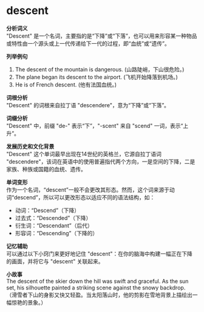 # descent

**分析词义**  
"Descent" 是一个名词，主要指的是“下降”或“下落”，也可以用来形容某一种物品或特性由一个源头或上一代传递给下一代的过程，即“血统”或“遗传”。

  

**列举例句**

  

1.  The descent of the mountain is dangerous. (山路陡峭，下山很危险。)
2.  The plane began its descent to the airport. (飞机开始降落到机场。)
3.  He is of French descent. (他有法国血统。)

  

**词根分析**  
"Descent" 的词根来自拉丁语 "descendere"，意为“下降”或“下落”。

  

**词缀分析**  
"Descent" 中，前缀 "de-" 表示“下”，"-scent" 来自 "scend" 一词，表示“上升”。

  

**发展历史和文化背景**  
"Descent" 这个单词最早出现在14世纪的英格兰，它源自拉丁语词 "descendere"，该词在英语中的使用普遍指代两个方向，一是空间的下降，二是家族、种族或国籍的血统、遗传。

  

**单词变形**  
作为一个名词，“descent”一般不会更改其形态。然而，这个词来源于动词“descend”，所以可以更改形态以适应不同的语法结构，如：

  

*   动词：“Descend”（下降）
*   过去式：“Descended”（下降）
*   衍生词：“Descendant”（后代）
*   形容词：“Descending”（下降的）

  

**记忆辅助**  
可以通过以下小窍门来更好地记住 "descent"：在你的脑海中构建一幅正在下降的画面，并将它与 "descent" 关联起来。

  

**小故事**  
The descent of the skier down the hill was swift and graceful. As the sun set, his silhouette painted a striking scene against the snowy backdrop.  
（滑雪者下山的身影又快又轻盈。当太阳落山时，他的剪影在雪地背景上描绘出一幅惊艳的景象。）
